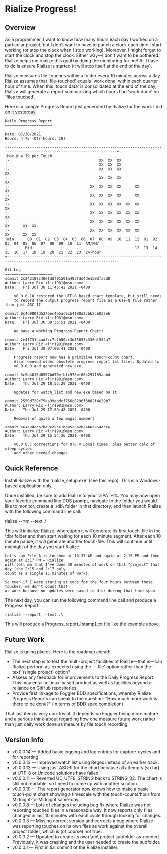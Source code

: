 # Rialize Progress!

## Overview
As a programmer, I want to know how many hours each day I worked on a particular project, but I don't want to have to punch a clock each time I start working (or stop the clock when I stop working). Moreover, I might forget to start the clock and stop the clock. Either way—I don't want to be bothered. Rialize helps me realize this goal by doing the monitoring for me! All I have to do is ensure Rialize is started (it will stop itself at the end of the day).

Rialize measures file-touches within a folder every 10 minutes across a day. Rialize assumes that 'file-touched' equals 'work done' within each quarter hour of time. When this 'touch data' is consolidated at the end of the day, Rialize will generate a report summarizing which hours had 'work done' on `files touched'.

Here is a sample Progress Report just generated by Rialize for the work I did on it yesterday.

```
Daily Progress Report
=====================

Date: 07/30/2021
Hours: 4.75 (Qtr-hours: 19)

+-----------------------------------------------------------------------------------------------------------------------+
|Max @ 4.79 per Touch
|-                                        XX  XX  XX                                                          
|-                                        XX  XX  XX                                                          
|-                                        XX  XX  XX                              XX                          
|-                                        XX  XX  XX                              XX                          
|-                                    XX  XX  XX  XX      XX                      XX                          
|-                                    XX  XX  XX  XX      XX                      XX                          
|-                                    XX  XX  XX  XX  XX  XX                      XX                          
|-                                    XX  XX  XX  XX  XX  XX                      XX                          
|-                                    XX  XX  XX  XX  XX  XX          XX      XX  XX                          
|-                                    XX  XX  XX  XX  XX  XX          XX      XX  XX                    
|min      00  01  02  03  04  05  06  07  08  09  10  11  12  01  02  03  04  05  06  07  08  09  10  11  AM/PM/
|        Mid                                              12  13  14  15  16  17  18  19  20  21  22  23  24-hour
+-----------------------------------------------------------------------------------------------------------------------+

Git Log
=====================
commit 2c242107c40efddf01501a493fdd4de150dfa5d8
Author: Larry Rix <ljr1981@msn.com>
Date:   Fri Jul 30 11:46:42 2021 -0400

    v0.0.0.10 restored the UTF-8 based chart template, but still needs
    to record the output progress report file as a UTF-8 file rather than just ASC-II.

commit 0c4d080fd527eec4a5ac0cb4f80d2cbb2cb032e6
Author: Larry Rix <ljr1981@msn.com>
Date:   Fri Jul 30 09:36:51 2021 -0400

    We have a working Progress Report Chart!

commit 2e41731c4adfcc7c7b50cc3d15053c336af532a7
Author: Larry Rix <ljr1981@msn.com>
Date:   Fri Jul 30 07:00:41 2021 -0400

    Progress report now has a primitive touch-count chart.
    Also removed older obsolete progress report txt files. Updated to
    v0.0.0.9 and generated new exe.

commit 3c9d4015d6557bd50efbfc973bf60c294159aabd
Author: Larry Rix <ljr1981@msn.com>
Date:   Thu Jul 29 18:53:29 2021 -0400

    updates for watch_list and new exe based on it

commit 2550d729c75aa99ebdcf756c8296f3b82f4e29b7
Author: Larry Rix <ljr1981@msn.com>
Date:   Thu Jul 29 17:59:48 2021 -0400

    Removal of quite a few magic numbers

commit c61e9dcea7ba9c25ac1bd852542b34b8c254ade6
Author: Larry Rix <ljr1981@msn.com>
Date:   Thu Jul 29 15:54:36 2021 -0400

    v0.0.0.7 corrections for UTC v Local times, plus better calc of sleep-cycles
    and other needed changes.

```

## Quick Reference
Install Rialize with the 'rialize_setup.exe' (see this repo). This is a Windows-based application only.

Once installed, be sure to add Rialize to your %PATH%. You may now open your favorite command line DOS prompt, navigate to the folder you would like to monitor, create a .\db\ folder in that directory, and then launch Rialize with the following command line call:

   rialize --rtm --text .\

This will initialize Rialize, whereupon it will generate its first touch-file in the \db\ folder and then start waiting for each 10 minute segment. After each 10 minute pause, it will generate another touch-file. This will continue until midnight of the day you start Rialize.

    Let's say File-A is touched at 10:37 AM and again at 2:15 PM and then again at 2:17 PM — Rialize 
    will tell me that I've done 30 minutes of work on that "project" that day (the 2:15 and 2:17 only 
    count as a single 15 minutes of work).
    
    So even if I were staring at code for the four hours between those touches, we don't count that 
    as work because no updates were saved to disk during that time span.

The next day, you can run the following command line call and produce a Progress Report:

    rialize --report --text .\

This will produce a Progress_report_[stamp].txt file like the example above.

## Future Work
Rialize is going places. Here is the roadmap ahead:
- The next step is to test the multi-project facilities of Rialize—that is—can Rialize perform as-expected using the '--file' option rather than the '--text' (single project) option?
- Assess any feedback for improvements to the Daily Progress Report. This may entail a Linux-based product as well as facilities beyond a reliance on GitHub repositories.
- Provide first linkage to Foggler BDD specifications, whereby Rialize Progress Reports can speak to the question: "How much more work is there to be done?" (in terms of BDD spec completion).

That last item is very non-trivial. It depends on Foggler being more mature and a serious think-about regarding how one measure future work rather than just daily work done as meaure by file touch recording.

## Version Info
- v0.0.0.14 — Added basic logging and log entries for capture-cycles and for reporting.
- v0.0.0.13 — Improved watch list using Regex instead of an earlier hack.
- v0.0.0.12 — Using just ASC-II for the chart because all attempts (so far) at UTF-8 or Unicode solutions have failed.
- v0.0.0.11 — Reverted UC_UTF8_STRING back to STRING_32. The chart is still not readable, so I need to come up with another solution.
- v0.0.0.10 — The report generator now knows how to make a basic touch-point chart showing a timescale with the touch-counts/hour from Midnight-to-Midnight same-day.
- v0.0.0.8 — Lots of changes including bug fix where Rialize was not reporting touched files in a reasonable way. It now reports only files changed in last 10 minutes with each cycle through looking for changes.
- v0.0.0.3 — Missing correct version and corrects a bug where Rialize was reporting touches on its own files as work against the overall project folder, which is (of course) not true.
- v0.0.0.2 — Updated to create its own \db\ project subfolder as-needed. Previously, it was crashing and the user needed to create the subfolder.
- v0.0.0.1 — First initial commit of the Rialize installer.
